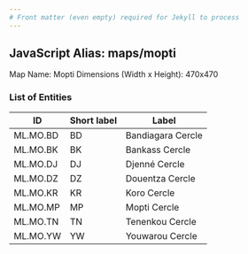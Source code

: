 ```yaml
---
# Front matter (even empty) required for Jekyll to process
---
```


## JavaScript Alias: maps/mopti

Map Name: Mopti
Dimensions (Width x Height): 470x470

### List of Entities

| ID       | Short label | Label             |
| -------- | ----------- | ----------------- |
| ML.MO.BD | BD          | Bandiagara Cercle |
| ML.MO.BK | BK          | Bankass Cercle    |
| ML.MO.DJ | DJ          | Djenné Cercle     |
| ML.MO.DZ | DZ          | Douentza Cercle   |
| ML.MO.KR | KR          | Koro Cercle       |
| ML.MO.MP | MP          | Mopti Cercle      |
| ML.MO.TN | TN          | Tenenkou Cercle   |
| ML.MO.YW | YW          | Youwarou Cercle   |

